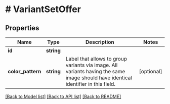 # # VariantSetOffer

## Properties

Name | Type | Description | Notes
------------ | ------------- | ------------- | -------------
**id** | **string** |  | 
**color_pattern** | **string** | Label that allows to group variants via image. All variants having the same image should have identical identifier in this field. | [optional] 

[[Back to Model list]](../../README.md#documentation-for-models) [[Back to API list]](../../README.md#documentation-for-api-endpoints) [[Back to README]](../../README.md)


